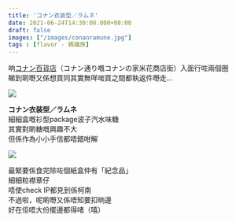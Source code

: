 ```yaml
---
title: 'コナン衣装型／ラムネ'
date: 2021-06-24T14:30:00.000+08:00
draft: false
images: ["/images/conanramune.jpg"]
tags : [flavor - 螞蟻族]
---
```


响[コナン百貨店](https://hidie.net/tottori3s/)（コナン通り嘅コナンの家米花商店街）入面行咗兩個圈  
睇到啲嘢又係想買同其實無咩啱買之間都執返件嘢走...

![](/images/conanramune.jpg)

**コナン衣装型／ラムネ**  
細細盒嘅衫型package波子汽水味糖  
其實對啲糖嘅興趣不大  
但係作為小小手信都唔錯咁解  

![](/images/conanramune1.jpg)

最緊要係食完除咗個紙盒仲有「紀念品」  
細細粒襟章仔  
唔使check IP都見到係柯南  
不過啦，呢啲嘢又係唔知要扣晌邊  
好在佢唔大份擺邊都得啫（嘻）
